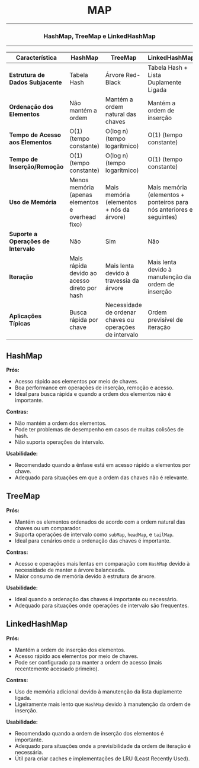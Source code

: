 <h1 align="center"> MAP </h1>
<hr> 
<h3 align="center"> HashMap, TreeMap e LinkedHashMap </h3>
<hr> 

| Característica                         | HashMap                                          | TreeMap                                        | LinkedHashMap                                 |
|----------------------------------------|--------------------------------------------------|-----------------------------------------------|----------------------------------------------|
| **Estrutura de Dados Subjacente**      | Tabela Hash                                      | Árvore Red-Black                              | Tabela Hash + Lista Duplamente Ligada        |
| **Ordenação dos Elementos**            | Não mantém a ordem                               | Mantém a ordem natural das chaves             | Mantém a ordem de inserção                   |
| **Tempo de Acesso aos Elementos**      | O(1) (tempo constante)                           | O(log n) (tempo logarítmico)                  | O(1) (tempo constante)                       |
| **Tempo de Inserção/Remoção**          | O(1) (tempo constante)                           | O(log n) (tempo logarítmico)                  | O(1) (tempo constante)                       |
| **Uso de Memória**                     | Menos memória (apenas elementos e overhead fixo) | Mais memória (elementos + nós da árvore)      | Mais memória (elementos + ponteiros para nós anteriores e seguintes) |
| **Suporte a Operações de Intervalo**   | Não                                              | Sim                                           | Não                                           |
| **Iteração**                           | Mais rápida devido ao acesso direto por hash     | Mais lenta devido à travessia da árvore       | Mais lenta devido à manutenção da ordem de inserção |
| **Aplicações Típicas**                 | Busca rápida por chave                           | Necessidade de ordenar chaves ou operações de intervalo | Ordem previsível de iteração                |

## HashMap

**Prós:**
- Acesso rápido aos elementos por meio de chaves.
- Boa performance em operações de inserção, remoção e acesso.
- Ideal para busca rápida e quando a ordem dos elementos não é importante.

**Contras:**
- Não mantém a ordem dos elementos.
- Pode ter problemas de desempenho em casos de muitas colisões de hash.
- Não suporta operações de intervalo.

**Usabilidade:**
- Recomendado quando a ênfase está em acesso rápido a elementos por chave.
- Adequado para situações em que a ordem das chaves não é relevante.

## TreeMap

**Prós:**
- Mantém os elementos ordenados de acordo com a ordem natural das chaves ou um comparador.
- Suporta operações de intervalo como `subMap`, `headMap`, e `tailMap`.
- Ideal para cenários onde a ordenação das chaves é importante.

**Contras:**
- Acesso e operações mais lentas em comparação com `HashMap` devido à necessidade de manter a árvore balanceada.
- Maior consumo de memória devido à estrutura de árvore.

**Usabilidade:**
- Ideal quando a ordenação das chaves é importante ou necessário.
- Adequado para situações onde operações de intervalo são frequentes.

## LinkedHashMap

**Prós:**
- Mantém a ordem de inserção dos elementos.
- Acesso rápido aos elementos por meio de chaves.
- Pode ser configurado para manter a ordem de acesso (mais recentemente acessado primeiro).

**Contras:**
- Uso de memória adicional devido à manutenção da lista duplamente ligada.
- Ligeiramente mais lento que `HashMap` devido à manutenção da ordem de inserção.

**Usabilidade:**
- Recomendado quando a ordem de inserção dos elementos é importante.
- Adequado para situações onde a previsibilidade da ordem de iteração é necessária.
- Útil para criar caches e implementações de LRU (Least Recently Used).
